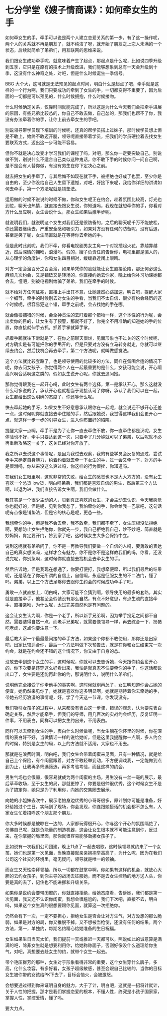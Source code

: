 # 七分学堂《嫂子情商课》：如何牵女生的手

如何牵女生的手，牵手可以说是两个人建立恋爱关系的第一步，有了这一操作呢，两个人的关系就不再是朋友了，就不纯洁了呀，就开始了朋友之上恋人未满的一个状态，后续就简单了弟弟们，用互联网的思维来说。

我们跟女生成功牵手呢，就意味着产生了起点，那起点是什么呢，比如说四季升级到五季，它只是在原有的技术上升级改进，我们能够想象到总有一天会升级到十季，这没有什么神奇之处，对吧，但是什么时候诞生一季信号。

BBG 大个大，这可就是无法预见的起点时间，明白什么是起点了吧，牵手就是这样的一个行为啊，我们只要成功的牵到了女生的手，一切都变得不重要了，因为后面的一切都是可以预见的，什么时候拥抱，什么时候接吻。

什么时候确定关系，仅靠时间就能完成了，所以这是为什么今天我们会把牵手进展的原因，有些兄弟比较怂的，你自己不敢去做，自己怂的，那我们也帮不了你，我没有办法牵着你的手，让你上前去牵女生的手吧。

别说领导带学员现下培训的时候呢，还真的帮学员搭上过妹子，那时候学员想上但是不敢上，始终不敢迈开腿，领导呢直接带着学员，把我们的学员硬拉着去找女生要联系方式，迈出这一步可能不容易。

但你不就是决心改变才学习我们的课程了吗，对吧，那么你一定要突破自己，别说做不到，别说什么不适合自己类似这种鬼话，你不敢下手的时候你问一问自己啊，是不是会有人替你做，有没有男生在你下定决心之前。

就去把女生的手牵了，与其后悔不如现在就下手，被拒绝也好成了也罢，至少你是自由的，至少你没给自己人生留下遗憾，对吧，好接下来呢，我给你详细的讲讲如何去牵手，第一个方法呢就是铺垫法。

运用做的时候不说说的时候不做，你和女生呢正在约会，趁着氛围比较高，灯光也到位，聊天也热情，就直接去跟女生说，你知道吗，我现在就想牵你的手，你看对方什么反应啊，女生会说什么，那女生如果后撤半步呢。

就说明我们，就说明这个女生对我们还是很防备的，之后的聊天呢千万不能放松，你还需要继续去，严重安全感和吸引力，如果对方没有任何的防备呢，没有后退，甚至是笑了呢，女生简直就是在等待你去牵她的手。

但是此时此刻呢，我们不牵，你看电视剧男女主角一个对视插起火花，靠越靠越近，然后深情的拥吻，浪漫吗，假的，嫂子负责任的告诉你，电视里都是骗人的，从心理学的角度讲，你和女生四目相对，缓缓靠近闭上眼睛。

对方一定会溜百分之百会溜，如果单凭你的脸就能让女生直接沦陷，那还何必这么麻烦几次约会，又是铺垫又是转场的，你直接约她去你家，晚上给你补习功课她都会去，懂吧，别被电视剧给骗了弟弟，我们在牵手的时候。

就不给对方任何征兆，直接上手出其不意，让她蓬然心跳加速，明白吧，提醒大家一个细节，牵手的时候别去对女生的手看，当我们不太自信，很少有约会经历的这个时候呢，很容易犯这个错，牵手之前呢，会去找她的手在哪。

就会像狼捕猎的时候，会全神贯注的去盯着那个猎物一样，这个本性的行为呢，会出卖你的目的，让女生有了预警，那就不好了，你完全不用准确的知道她的手的位置，你直接就伸手去抓，抓着手掌就算手掌。

抓着手腕就往下滑就是了，在你之前聊天很烂，见面形象也不过关的这个时候呢，对方确实是有可能把你的手甩开的，但是只要对方没有立马转身就走，你就可以继续去约会，然后找机会再去牵手，第二个方法呢，就叫做感觉法。

这个方法就比较套路了，也是领导使用的比较多的方法，同样在氛围合适的情况下呢，你去问女孩子，你觉得两个人在一起最重要的是什么，女孩可能会说，开心啊高兴啊合适啊这之类的，假如女生说开心呢，你就去追问她。

那你觉得跟我在一起开心吗，此时女生有两个选择，第一是承认开心，那么这就没什么可多说的了，承认开心也就相当于现接认可了你呀，承认了我们可以在一起，女生都给出这么明确的态度了，你还等什么呢。

快去牵起她的手呀，如果女生不好意思承认跟你在一起呢，就会说还不够开心还差一点，这时候呢你就直接去牵住她的手，然后跟她说，我觉得这样我们会更开心一点，就这样一步一步的引导女生，进入你布置好的陷阱。

提醒大家一点啊，牵手不是为了让你一直去牵住不放，你一直牵住都是汉呢，女生体验也不好，牵手只要达到这一次，只要牵了几分钟就可以了弟弟，以后呢就不必再重新攻略这一关了，这关已经对你开放了。

我之所以去说这个事情呢，是因为我过去观察，我的有些学员会反复的通过，尝试牵手来确定自身魅力，约着约着就去牵一下女生的手，过一会又牵一下，对方的手是很滑吗，你从来没这么爽过吗，你这样的行为很挫，你知道吗。

在我们女生眼里啊，这就非常的失败，给女生的感觉也不是大大方方的，没有女生喜欢一个怂货 low货，明白吗弟弟，我们都是喜欢自信的男生，然后第三个方法啊，以退为进，我们直接告诉女生啊，我们会做什么。

我其实是一个很少主动的人，见到真正喜欢的女生，才会主动去认识，今天我感觉你也挺好的，但是呢，见到你我怂了，我怕牵你的手，你会给我一巴掌吧，这句话呢有点像是铺垫法，但是它的核心是呢，更怂一些。

我想牵你的手，但是我不会去牵，我不敢牵，我们都不牵了，女生压根没法拒绝啊，要想防止女生拒绝你，你就先一步，我自己拒绝我自己，妙不妙吧，简直就是妙妈妈，肯定要开门，妙到家了吧，这时候女生大多会保持中立。

说到这呢就有弟弟问了，你不是一再教导我们要做一个自信的人吗，要勇敢的表达自己的真实想法吗，这样才会有魅力，你不是你不是这样教我们的吗，你看，还没说完呢，你别急啊，这时候你就直接去找机会去牵女生的手。

然后告诉她，但是我现在想通了，你要打便打，我想牵便牵，所以我们最后的结果呢，还是落在了你无所谓的自信上，自信啊，永远是征服女生的不二法门，懂了吗，弟弟，以上三个方法足够你去跟你生约会的时候成功牵手了吧。

勇敢一点就直接上，明白吗，大家可能不会猜到啊，领导使用的最多的套路，其实就是直接牵手，他甚至会假装没有那么自然，有点不好意思，有点生疏的直接牵手，直接亲吻，为什么呢，太过完美自然也是有问题的。

这会让女生认为啊，你是一个老手，所以新手兄弟啊，因为举手投足之间都不自然，需要装得自然一点，而老手兄弟呢，就需要像领导一样，再去综合一下，扮猪吃老虎，这点你要注意一下。

最后教大家一个最最最间接的牵手方法，如果这个你都不敢使用，那你还是出家吧，出家比较适合你，最后一个方法叫做下次预告法，就是在你和女生结束完一次约会，就是在约会还不错的这个情况下，你又由于自身的怂。

没敢去牵到这个女生的手，这时候呢，你就可以去告诉她，今天跟你约会蛮开心的，你下次要是还穿这么好看出来，我怕是就真忍不住要牵你的手了，你这话都说出口了，女生要是还能再赴你的约，那说明什么，说明什么弟弟们。

说明他完全接受了你牵他手的事实啊，这时候就别再怂了，女生明知道你会占她的便宜，她仍然来见你了，她就是喜欢你这多明显啊，她就是期待着你去牵她的手，带她去经历浪漫的事情呢，好，学了今天这一节课，你发现没有。

我们吸引女孩子的过程中，从来都没有表白这一步骤，错误的观念，认为要先表白确定关系，然后才能牵手，但我们的导师，用几百次的实战约会经历，反复证明一件事，不用表白，同样可以把女生约出来，不用表白。

同样可以去牵到女生的手，表白什么时候做呢，当女生躺在你怀里的时候，你在深情的表白好不好，当做情话一样的说给她听，但是这里我提醒你一点啊，多人约会的时候，特别是女生的局，以上的方法就不适用，大家也不用去。

那就是在浪费时间，明白吧，我们女生会带着闺蜜来见面，只有一种情况，就是给自己上个保险，有个闺蜜跟着，对方不敢轻举妄动，不方便调戏我，一定能做到点到为止，让我再多筛选筛选，再多考验考验，而且这样的约会。

男生气场也会很弱，很容易就成为两个闺蜜的主场，男生没有一丝一毫的展示，最后草草收场，至于女生的局，那就更惨了，你要是很帅很优秀，这个时候女生不是为了搞定你，她只是为了利用你，向她的交集圈去展示。

向她的小姐妹去吹牛，展示老娘身边优秀的小哥哥很多，原计划你可能是准备，好好给她过个生日，实际到了现场，你会发现，你连跟她搭话的机会都不怎么有，人家女生忙着招呼这个朋友那个朋友。

你大多时候都是被晾在一边的，人家都玩得很开心，你与这个开心的氛围隔绝了，仿佛自己呢，就是负能量的制造机器，这会让女生根本就不可能注意到你，反过来，在你掌握的局里面，那你就很容易能够劲挪女孩子了。

比如说有一次我们公司团建，晚上11点了一起去唱歌，这时候领导就约来了一个女孩，她们也是第一次见面，当晚直接就亲亲抱抱举高高了，为什么呢，因为在我们公司这个社交的环境里，毫无疑问，领导就是唯一的领袖。

而女生又天性崇拜领袖，所以一切都在鼓掌中啊，你如果有这样的机会，就放心大胆的去约女孩子，到你主导的战场去征服她，而不是去女生控场的地方送人头，你要是真的去了，记住也不能进挪和升级关系。

如果你是说约会要带闺蜜的，你就直接拒绝，给她态度看，告诉她，我们都是第一次见面，我又还不认识你闺蜜，我想会很尴尬的，我们下次吧，直接不去，明白吗，如果这个女生真的很想要跟你见面，就算这一次拒绝你。

仍然会有下一次，一定不要担心，拒绝女生是否会让对方生气，对方没想的那么脆弱，如果是对方的局，你又推脱不掉，又不想被当枪使，还没有任何的结果，两个方法，第一，单独约，每期名约精心给她准备的生日祝福。

女生如果生日当天太忙，我们提前一天或推迟一天都可以，照说如此的诚意算是满满的吧，除非女生就是想要利用你，给她称称面子，否则好像没什么道理给你生气，对吧，真想要去赴女生的约，就带个女生一起去。

带个艳压群芳的那种，女生对于形象看得非常的重要，这个女生穿什么牌子，多高，化什么妆容，有多好看，女孩子超级敏感，甚至会跟自己比较的，当你的目标女生被你带的女孩给PK下去了，目标会恼火，会被激怒。

会想要通过得到你来证明自身的魅力，大于了计，明白吧，这就是一招将计就计，关于人性的把握，那才是我们掌握恋爱的根本，不懂人性，终究是小孩子国家家，掌握人性，掌控爱情，懂了吗。

要大力点。